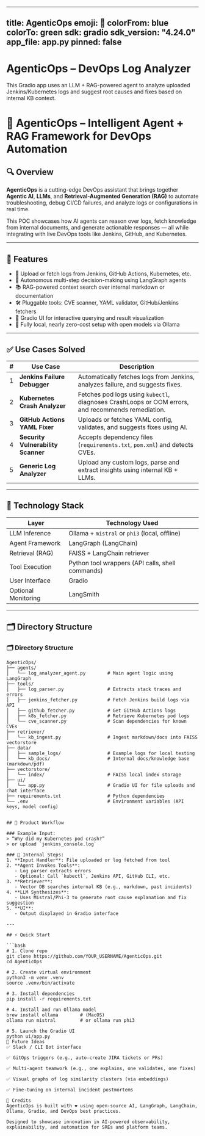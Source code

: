 
---
title: AgenticOps
emoji: 🔧
colorFrom: blue
colorTo: green
sdk: gradio
sdk_version: "4.24.0"
app_file: app.py
pinned: false
---

# AgenticOps – DevOps Log Analyzer

This Gradio app uses an LLM + RAG-powered agent to analyze uploaded Jenkins/Kubernetes logs and suggest root causes and fixes based on internal KB context.

# 🤖 AgenticOps – Intelligent Agent + RAG Framework for DevOps Automation

## 🔍 Overview

**AgenticOps** is a cutting-edge DevOps assistant that brings together **Agentic AI**, **LLMs**, and **Retrieval-Augmented Generation (RAG)** to automate troubleshooting, debug CI/CD failures, and analyze logs or configurations in real time.

This POC showcases how AI agents can reason over logs, fetch knowledge from internal documents, and generate actionable responses — all while integrating with live DevOps tools like Jenkins, GitHub, and Kubernetes.

---

## 🎯 Features

- 🚀 Upload or fetch logs from Jenkins, GitHub Actions, Kubernetes, etc.
- 🤖 Autonomous multi-step decision-making using LangGraph agents
- 📚 RAG-powered context search over internal markdown or documentation
- 🛠️ Pluggable tools: CVE scanner, YAML validator, GitHub/Jenkins fetchers
- 💬 Gradio UI for interactive querying and result visualization
- 🧠 Fully local, nearly zero-cost setup with open models via Ollama

---

## ✅ Use Cases Solved

| # | Use Case | Description |
|--|----------|-------------|
| 1 | **Jenkins Failure Debugger** | Automatically fetches logs from Jenkins, analyzes failure, and suggests fixes. |
| 2 | **Kubernetes Crash Analyzer** | Fetches pod logs using `kubectl`, diagnoses CrashLoops or OOM errors, and recommends remediation. |
| 3 | **GitHub Actions YAML Fixer** | Uploads or fetches YAML config, validates, and suggests fixes using AI. |
| 4 | **Security Vulnerability Scanner** | Accepts dependency files (`requirements.txt`, `pom.xml`) and detects CVEs. |
| 5 | **Generic Log Analyzer** | Upload any custom logs, parse and extract insights using internal KB + LLMs. |

---

## 🧠 Technology Stack

| Layer               | Technology Used                                 |
|--------------------|--------------------------------------------------|
| LLM Inference       | Ollama + `mistral` or `phi3` (local, offline)   |
| Agent Framework     | LangGraph (LangChain)                           |
| Retrieval (RAG)     | FAISS + LangChain retriever                     |
| Tool Execution      | Python tool wrappers (API calls, shell commands)|
| User Interface      | Gradio                                          |
| Optional Monitoring | LangSmith                                       |

---

## 🗂️ Directory Structure
 ### 🗂️ Directory Structure

```plaintext
AgenticOps/
├── agents/
│   └── log_analyzer_agent.py        # Main agent logic using LangGraph
├── tools/
│   ├── log_parser.py                # Extracts stack traces and errors
│   ├── jenkins_fetcher.py           # Fetch Jenkins build logs via API
│   ├── github_fetcher.py            # Get GitHub Actions logs
│   ├── k8s_fetcher.py               # Retrieve Kubernetes pod logs
│   └── cve_scanner.py               # Scan dependencies for known CVEs
├── retriever/
│   └── kb_ingest.py                 # Ingest markdown/docs into FAISS vectorstore
├── data/
│   ├── sample_logs/                 # Example logs for local testing
│   └── kb_docs/                     # Internal docs/knowledge base (markdown/pdf)
├── vectorstore/
│   └── index/                       # FAISS local index storage
├── ui/
│   └── app.py                       # Gradio UI for file uploads and chat interface
├── requirements.txt                 # Python dependencies
└── .env                             # Environment variables (API keys, model config)


## 🔄 Product Workflow

### Example Input:
> “Why did my Kubernetes pod crash?”  
> or upload `jenkins_console.log`

### 🧠 Internal Steps:
1. **Input Handler**: File uploaded or log fetched from tool
2. **Agent Invokes Tools**:
   - Log parser extracts errors
   - Optional: Call `kubectl`, Jenkins API, GitHub CLI, etc.
3. **Retriever**:
   - Vector DB searches internal KB (e.g., markdown, past incidents)
4. **LLM Synthesizes**:
   - Uses Mistral/Phi-3 to generate root cause explanation and fix suggestion
5. **UI**:
   - Output displayed in Gradio interface

---

## ⚡ Quick Start

```bash
# 1. Clone repo
git clone https://github.com/YOUR_USERNAME/AgenticOps.git
cd AgenticOps

# 2. Create virtual environment
python3 -m venv .venv
source .venv/bin/activate

# 3. Install dependencies
pip install -r requirements.txt

# 4. Install and run Ollama model
brew install ollama        # (MacOS)
ollama run mistral         # or ollama run phi3

# 5. Launch the Gradio UI
python ui/app.py
🔮 Future Ideas
✅ Slack / CLI Bot interface

✅ GitOps triggers (e.g., auto-create JIRA tickets or PRs)

✅ Multi-agent teamwork (e.g., one explains, one validates, one fixes)

✅ Visual graphs of log similarity clusters (via embeddings)

✅ Fine-tuning on internal incident postmortems

🧠 Credits
AgenticOps is built with ❤️ using open-source AI, LangGraph, LangChain, Ollama, Gradio, and DevOps best practices.

Designed to showcase innovation in AI-powered observability, explainability, and automation for SREs and platform teams.
